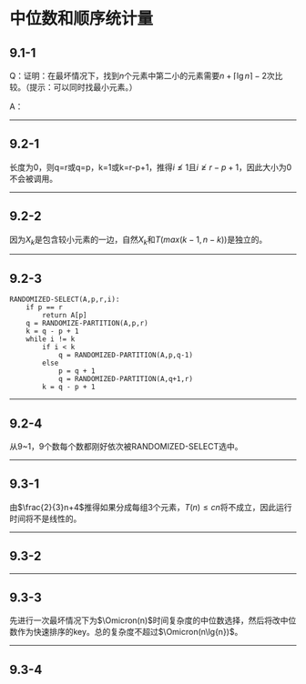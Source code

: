 # 中位数和顺序统计量

## 9.1-1

Q：证明：在最坏情况下，找到$n$个元素中第二小的元素需要$n+\lceil\lg n\rceil-2$次比较。（提示：可以同时找最小元素。）

A：

--------------------

## 9.2-1

长度为0，则q=r或q=p，k=1或k=r-p+1，推得$i\nleq1$且$i\ngeq{r-p+1}$，因此大小为0不会被调用。

--------------------

## 9.2-2

因为$X_k$是包含较小元素的一边，自然$X_k$和$T(max(k-1, n-k))$是独立的。

--------------------

## 9.2-3
```
RANDOMIZED-SELECT(A,p,r,i):
    if p == r
        return A[p]
    q = RANDOMIZE-PARTITION(A,p,r)
    k = q - p + 1
    while i != k
        if i < k
            q = RANDOMIZED-PARTITION(A,p,q-1)
        else
            p = q + 1
            q = RANDOMIZED-PARTITION(A,q+1,r)
        k = q - p + 1
```

--------------------

## 9.2-4

从9~1，9个数每个数都刚好依次被RANDOMIZED-SELECT选中。

--------------------

## 9.3-1

由$\frac{2}{3}n+4$推得如果分成每组3个元素，$T(n)\leq{cn}$将不成立，因此运行时间将不是线性的。

--------------------

## 9.3-2

--------------------

## 9.3-3

先进行一次最坏情况下为$\Omicron(n)$时间复杂度的中位数选择，然后将改中位数作为快速排序的key。总的复杂度不超过$\Omicron(n\lg{n})$。

--------------------

## 9.3-4

